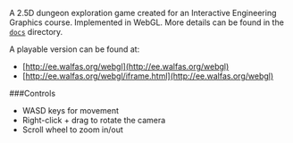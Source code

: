 A 2.5D dungeon exploration game created for an Interactive Engineering Graphics 
course. Implemented in WebGL. More details can be found in the [`docs`](docs)
directory.

A playable version can be found at:

* [http://ee.walfas.org/webgl](http://ee.walfas.org/webgl)
* [http://ee.walfas.org/webgl/iframe.html](http://ee.walfas.org/webgl)

###Controls

* WASD keys for movement
* Right-click + drag to rotate the camera
* Scroll wheel to zoom in/out

